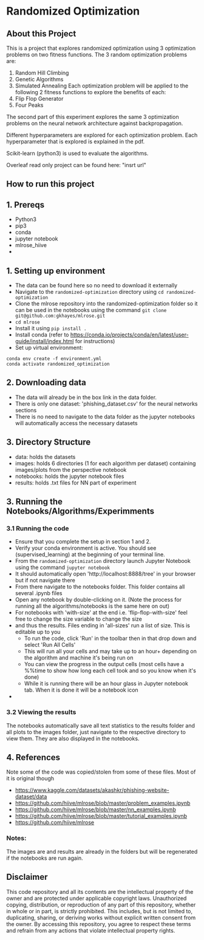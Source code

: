# Randomized Optimization


 

## About this Project
This is a project that explores randomized optimization using 3 optimization problems on two fitness functions.
The 3 random optimization problems are:
1. Random Hill Climbing
2. Genetic Algorithms
3. Simulated Annealing
Each optimization problem will be applied to the following 2 fitness functions to explore the benefits of each:
1. Flip Flop Generator
2. Four Peaks

The second part of this experiment explores the same 3 optimization problems on the neural network architecture against
backpropagation.

Different hyperparameters are explored for each optimization problem. Each hyperparameter that is explored is explained
in the pdf.

Scikit-learn (python3) is used to evaluate the algorithms.

Overleaf read only project can be found here: "insrt url"

## How to run this project
## 1. Prereqs
- Python3
- pip3
- conda
- jupyter notebook
- mlrose_hiive
- 
## 1. Setting up environment
- The data can be found here so no need to download it externally
- Navigate to the `randomized-optimization` directory using `cd randomized-optimization`
- Clone the mlrose repository into the randomized-optimization folder so it can be used in the notebooks
using the command `git clone git@github.com:gkhayes/mlrose.git`
- `cd mlrose`
- Install it using `pip install .`
- Install conda (refer to https://conda.io/projects/conda/en/latest/user-guide/install/index.html for instructions)
- Set up virtual environment:
```
conda env create -f environment.yml
conda activate randomized_optimization
```

## 2. Downloading data
- The data will already be in the box link in the data folder. 
- There is only one dataset: 'phishing_dataset.csv' for the neural networks sections
- There is no need to navigate to the data folder as the jupyter notebooks will automatically access the necessary datasets

## 3. Directory Structure
- data: holds the datasets
- images: holds 6 directories (1 for each algorithm per dataset) containing images/plots from the perspective notebook
- notebooks: holds the jupyter notebook files
- results: holds .txt files for NN part of experiment


## 3. Running the Notebooks/Algorithms/Experimments
### 3.1 Running the code
- Ensure that you complete the setup in section 1 and 2.
- Verify your conda environment is active. You should see (supervised_learning) at the beginning of your terminal line.
- From the `randomized-optimization` directory launch Jupyter Notebook using the command `jupyter notebook`
- It should automatically open 'http://localhost:8888/tree' in your browser but if not navigate there
- From there navigate to the notebooks folder. This folder contains all several .ipynb files
- Open any notebook by double-clicking on it. (Note the process for running all the algorithms/notebooks is the same here on out)
- For notebooks with 'with-size' at the end i.e. 'flip-flop-with-size' feel free to change the size variable to change the size
- and thus the results. Files ending in 'all-sizes' run a list of size. This is editable up to you
  - To run the code, click 'Run' in the toolbar then in that drop down and select 'Run All Cells'
  - This will run all your cells and may take up to an hour+ depending on the algorithm and machine it's being run on
  - You can view the progress in the output cells (most cells have a %%time to show how long each cell took and so you know when it's done)
  - While it is running there will be an hour glass in Jupyter notebook tab. When it is done it will be a notebook icon
- 
### 3.2 Viewing the results
The notebooks automatically save all text statistics to the results folder and all plots to the images folder, just
navigate to the respective directory to view them. They are also displayed in the notebooks.

## 4. References 
Note some of the code was copied/stolen from some of these files. Most of it is original though
- https://www.kaggle.com/datasets/akashkr/phishing-website-dataset/data
- https://github.com/hiive/mlrose/blob/master/problem_examples.ipynb
- https://github.com/hiive/mlrose/blob/master/nn_examples.ipynb
- https://github.com/hiive/mlrose/blob/master/tutorial_examples.ipynb
- https://github.com/hiive/mlrose

### Notes:
The images are and results are already in the folders but will be regenerated if the notebooks are run again.

## Disclaimer
This code repository and all its contents are the intellectual property of the owner and are protected under applicable copyright laws. Unauthorized copying, distribution, or reproduction of any part of this repository, whether in whole or in part, is strictly prohibited. This includes, but is not limited to, duplicating, sharing, or deriving works without explicit written consent from the owner. By accessing this repository, you agree to respect these terms and refrain from any actions that violate intellectual property rights.
